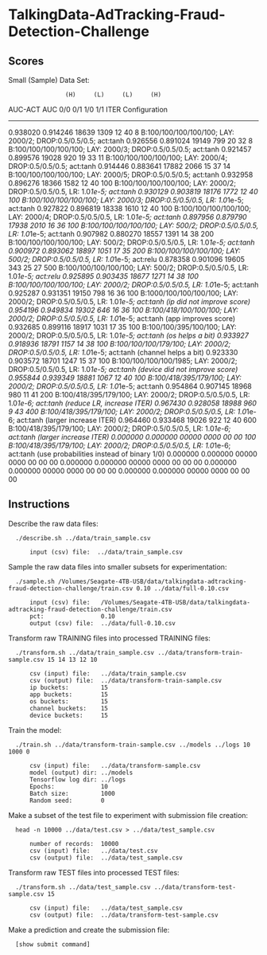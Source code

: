 # TalkingData-AdTracking-Fraud-Detection-Challenge

## Scores

Small (Sample) Data Set:

                    (H)     (L)     (L)     (H)
AUC-ACT  AUC        0/0     0/1     1/0     1/1   ITER Configuration
-------- -------- ------- ------- ------- ------- ---- -----------------------------------------------
0.938020 0.914246   18639    1309      12      40    8 B:100/100/100/100/100; LAY: 2000/2; DROP:0.5/0.5/0.5; act:tanh
0.926556 0.891024   19149     799      20      32    8 B:100/100/100/100/100; LAY: 2000/3; DROP:0.5/0.5/0.5; act:tanh
0.921457 0.899576   19028     920      19      33   11 B:100/100/100/100/100; LAY: 2000/4; DROP:0.5/0.5/0.5; act:tanh
0.914446 0.883641   17882    2066      15      37   14 B:100/100/100/100/100; LAY: 2000/5; DROP:0.5/0.5/0.5; act:tanh
0.932958 0.896276   18366    1582      12      40  100 B:100/100/100/100/100; LAY: 2000/2; DROP:0.5/0.5/0.5, LR: 1.0*1e-5; act:tanh
0.930129 0.903819   18176    1772      12      40  100 B:100/100/100/100/100; LAY: 2000/3; DROP:0.5/0.5/0.5, LR: 1.0*1e-5; act:tanh
0.927822 0.896819   18338    1610      12      40  100 B:100/100/100/100/100; LAY: 2000/4; DROP:0.5/0.5/0.5, LR: 1.0*1e-5; act:tanh
0.897956 0.879790   17938    2010      16      36  100 B:100/100/100/100/100; LAY:  500/2; DROP:0.5/0.5/0.5, LR: 1.0*1e-5; act:tanh
0.907982 0.880270   18557    1391      14      38  200 B:100/100/100/100/100; LAY:  500/2; DROP:0.5/0.5/0.5, LR: 1.0*1e-5; act:tanh
0.900972 0.893062   18897    1051      17      35  200 B:100/100/100/100/100; LAY:  500/2; DROP:0.5/0.5/0.5, LR: 1.0*1e-5; act:relu
0.878358 0.901096   19605     343      25      27  500 B:100/100/100/100/100; LAY:  500/2; DROP:0.5/0.5/0.5, LR: 1.0*1e-5; act:relu
0.925895 0.903435   18677    1271      14      38  100 B:100/100/100/100/100; LAY: 2000/2; DROP:0.5/0.5/0.5, LR: 1.0*1e-5; act:tanh
0.925287 0.931351   19150     798      16      36  100 B:1000/100/100/100/100; LAY: 2000/2; DROP:0.5/0.5/0.5, LR: 1.0*1e-5; act:tanh (ip did not improve score)
0.954196 0.949834   19302     646      16      36  100 B:100/418/100/100/100; LAY: 2000/2; DROP:0.5/0.5/0.5, LR: 1.0*1e-5; act:tanh (app improves score)
0.932685 0.899116   18917    1031      17      35  100 B:100/100/395/100/100; LAY: 2000/2; DROP:0.5/0.5/0.5, LR: 1.0*1e-5; act:tanh (os helps a bit)
0.933927 0.918936   18791    1157      14      38  100 B:100/100/100/179/100; LAY: 2000/2; DROP:0.5/0.5/0.5, LR: 1.0*1e-5; act:tanh (channel helps a bit)
0.923330 0.903572   18701    1247      15      37  100 B:100/100/100/100/1985; LAY: 2000/2; DROP:0.5/0.5/0.5, LR: 1.0*1e-5; act:tanh (device did not improve score)
0.955844 0.939349   18881    1067      12      40  100 B:100/418/395/179/100; LAY: 2000/2; DROP:0.5/0.5/0.5, LR: 1.0*1e-5; act:tanh
0.954864 0.907145   18968     980      11      41  200 B:100/418/395/179/100; LAY: 2000/2; DROP:0.5/0.5/0.5, LR: 1.0*1e-6; act:tanh (reduce LR, increase ITER)
0.967430 0.928058   18988     960       9      43  400 B:100/418/395/179/100; LAY: 2000/2; DROP:0.5/0.5/0.5, LR: 1.0*1e-6; act:tanh (larger increase ITER)
0.964460 0.933468   19026     922      12      40  600 B:100/418/395/179/100; LAY: 2000/2; DROP:0.5/0.5/0.5, LR: 1.0*1e-6; act:tanh (larger increase ITER)
0.000000 0.000000   00000    0000      00      00  100 B:100/418/395/179/100; LAY: 2000/2; DROP:0.5/0.5/0.5, LR: 1.0*1e-6; act:tanh (use probabilities instead of binary 1/0)
0.000000 0.000000   00000    0000      00      00   00
0.000000 0.000000   00000    0000      00      00   00
0.000000 0.000000   00000    0000      00      00   00
0.000000 0.000000   00000    0000      00      00   00



## Instructions

Describe the raw data files:

```
  ./describe.sh ../data/train_sample.csv

      input (csv) file:  ../data/train_sample.csv
```

Sample the raw data files into smaller subsets for experimentation:

```
  ./sample.sh /Volumes/Seagate-4TB-USB/data/talkingdata-adtracking-fraud-detection-challenge/train.csv 0.10 ../data/full-0.10.csv

      input (csv) file:   /Volumes/Seagate-4TB-USB/data/talkingdata-adtracking-fraud-detection-challenge/train.csv
      pct:                0.10
      output (csv) file:  ../data/full-0.10.csv
```

Transform raw TRAINING files into processed TRAINING files:

```
  ./transform.sh ../data/train_sample.csv ../data/transform-train-sample.csv 15 14 13 12 10

      csv (input) file:   ../data/train_sample.csv
      csv (output) file:  ../data/transform-train-sample.csv
      ip buckets:         15
      app buckets:        15
      os buckets:         15
      channel buckets:    15
      device buckets:     15
```

Train the model:

```
  ./train.sh ../data/transform-train-sample.csv ../models ../logs 10 1000 0

      csv (input) file:   ../data/transform-sample.csv
      model (output) dir: ../models
      Tensorflow log dir: ../logs
      Epochs:             10
      Batch size:         1000
      Random seed:        0
```

Make a subset of the test file to experiment with submission file creation:

```
  head -n 10000 ../data/test.csv > ../data/test_sample.csv

      number of records:  10000
      csv (input) file:   ../data/test.csv
      csv (output) file:  ../data/test_sample.csv
```

Transform raw TEST files into processed TEST files:

```
  ./transform.sh ../data/test_sample.csv ../data/transform-test-sample.csv 15

      csv (input) file:   ../data/test_sample.csv
      csv (output) file:  ../data/transform-test-sample.csv
```

Make a prediction and create the submission file:

```
  [show submit command]
```
